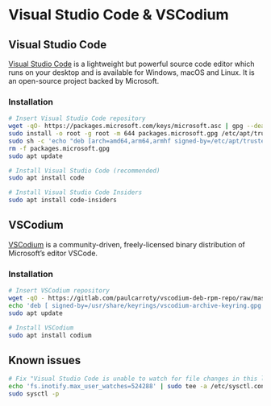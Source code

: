 # Visual Studio Code & VSCodium

## Visual Studio Code

[Visual Studio Code](https://code.visualstudio.com) is a lightweight but powerful source code editor which runs on your
desktop and is available for Windows, macOS and Linux. It is an open-source project backed by Microsoft.

### Installation

```sh
# Insert Visual Studio Code repository
wget -qO- https://packages.microsoft.com/keys/microsoft.asc | gpg --dearmor > packages.microsoft.gpg
sudo install -o root -g root -m 644 packages.microsoft.gpg /etc/apt/trusted.gpg.d/
sudo sh -c 'echo "deb [arch=amd64,arm64,armhf signed-by=/etc/apt/trusted.gpg.d/packages.microsoft.gpg] https://packages.microsoft.com/repos/code stable main" > /etc/apt/sources.list.d/vscode.list'
rm -f packages.microsoft.gpg
sudo apt update

# Install Visual Studio Code (recommended)
sudo apt install code

# Install Visual Studio Code Insiders
sudo apt install code-insiders
```

## VSCodium

[VSCodium](https://vscodium.com) is a community-driven, freely-licensed binary distribution of Microsoft’s editor
VSCode.

### Installation

```sh
# Insert VSCodium repository
wget -qO - https://gitlab.com/paulcarroty/vscodium-deb-rpm-repo/raw/master/pub.gpg | gpg --dearmor | sudo dd of=/usr/share/keyrings/vscodium-archive-keyring.gpg
echo 'deb [ signed-by=/usr/share/keyrings/vscodium-archive-keyring.gpg ] https://download.vscodium.com/debs vscodium main' | sudo tee /etc/apt/sources.list.d/vscodium.list
sudo apt update

# Install VSCodium
sudo apt install codium
```

## Known issues

```sh
# Fix "Visual Studio Code is unable to watch for file changes in this large workspace" (error ENOSPC)
echo 'fs.inotify.max_user_watches=524288' | sudo tee -a /etc/sysctl.conf
sudo sysctl -p
```
